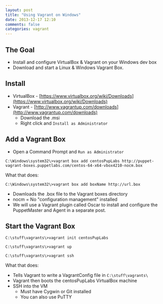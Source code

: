 ```yaml
---
layout: post
title: "Using Vagrant on Windows"
date: 2013-12-17 12:10
comments: false
categories: vagrant
---
```


## The Goal

- Install and configure VirtualBox & Vagrant on your Windows dev box
- Download and start a Linux & Windows Vagrant Box.

<!-- more -->

## Install

- VirtualBox - [https://www.virtualbox.org/wiki/Downloads](https://www.virtualbox.org/wiki/Downloads)
- Vagrant - [http://www.vagrantup.com/downloads](http://www.vagrantup.com/downloads)
  - Download the .msi
  - Right click and `Install as Administrator`


## Add a Vagrant Box

- Open a Command Prompt and `Run as Administrator`

```
C:\Windows\system32\>vagrant box add centosPupLabs http://puppet-vagrant-boxes.puppetlabs.com/centos-64-x64-vbox4210-nocm.box
```

What that does:

```
C:\Windows\system32\>vagrant box add boxName http://url.box
```

- Downloads the .box file to the Vagrant boxes directory
- nocm = No "configuration management" installed
- We will use a Vagrant plugin called Oscar to install and configure the PuppetMaster and Agent in a separate post.


## Start the Vagrant Box

```
C:\stuff\vagrants\>vagrant init centosPupLabs
```

```
C:\stuff\vagrants\>vagrant up
```

```
C:\stuff\vagrants\>vagrant ssh
```

What that does:

- Tells Vagrant to write a VagrantConfig file in `C:\stuff\vagrants\`
- Vagrant then boots the centosPupLabs VirtualBox machine
- SSH into the VM
  - Must have Cygwin or Git installed
  - You can also use PuTTY





